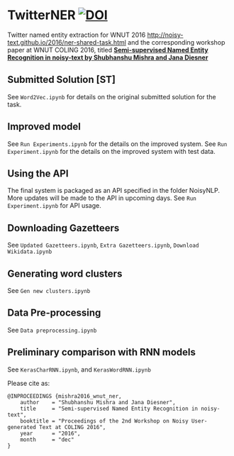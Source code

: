 # TwitterNER [![DOI](https://zenodo.org/badge/68426556.svg)](https://zenodo.org/badge/latestdoi/68426556) 
Twitter named entity extraction for WNUT 2016 http://noisy-text.github.io/2016/ner-shared-task.html and the corresponding workshop paper at WNUT COLING 2016, titled **[Semi-supervised Named Entity Recognition in noisy-text by Shubhanshu Mishra and Jana Diesner](http://noisy-text.github.io/2016/)**

## Submitted Solution [ST]
See `Word2Vec.ipynb` for details on the original submitted solution for the task. 

## Improved model
See `Run Experiments.ipynb` for the details on the improved system.
See `Run Experiment.ipynb` for the details on the improved system with test data.

## Using the API
The final system is packaged as an API specified in the folder NoisyNLP. More updates will be made to the API in upcoming days. 
See `Run Experiment.ipynb` for API usage. 

## Downloading Gazetteers
See `Updated Gazetteers.ipynb`, `Extra Gazetteers.ipynb`, `Download Wikidata.ipynb`

## Generating word clusters
See `Gen new clusters.ipynb`

## Data Pre-processing
See `Data preprocessing.ipynb`

## Preliminary comparison with RNN models
See `KerasCharRNN.ipynb`, and `KerasWordRNN.ipynb`


Please cite as:

```
@INPROCEEDINGS {mishra2016_wnut_ner,
    author    = "Shubhanshu Mishra and Jana Diesner",
    title     = "Semi-supervised Named Entity Recognition in noisy-text",
    booktitle = "Proceedings of the 2nd Workshop on Noisy User-generated Text at COLING 2016",
    year      = "2016",
    month     = "dec"
}
```
